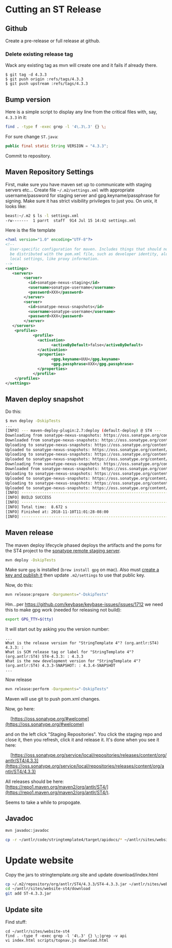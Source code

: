 # Cutting an ST Release

## Github

Create a pre-release or full release at github. 

### Delete existing release tag

Wack any existing tag as mvn will create one and it fails if already there.

```
$ git tag -d 4.3.3
$ git push origin :refs/tags/4.3.3
$ git push upstream :refs/tags/4.3.3
```

## Bump version
 
Here is a simple script to display any line from the critical files with, say, `4.3.3` in it:

```bash
find . -type f -exec grep -l '4\.3\.3' {} \;
```

For sure change `ST.java`:

```java
public final static String VERSION = "4.3.3";
```

Commit to repository.

## Maven Repository Settings

First, make sure you have maven set up to communicate with staging servers etc...  Create file `~/.m2/settings.xml` with appropriate username/password for staging server and gpg.keyname/passphrase for signing. Make sure it has strict visibility privileges to just you. On unix, it looks like:

```bash
beast:~/.m2 $ ls -l settings.xml 
-rw-------  1 parrt  staff  914 Jul 15 14:42 settings.xml
```

Here is the file template

```xml
<?xml version="1.0" encoding="UTF-8"?>
<!--
  User-specific configuration for maven. Includes things that should not
  be distributed with the pom.xml file, such as developer identity, along with
  local settings, like proxy information.
-->
<settings>
   <servers>
        <server>
          <id>sonatype-nexus-staging</id>
          <username>sonatype-username</username>
          <password>XXX</password>
        </server>
        <server>
          <id>sonatype-nexus-snapshots</id>
          <username>sonatype-username</username>
          <password>XXX</password>
        </server>
   </servers>
    <profiles>
            <profile>
              <activation>
                    <activeByDefault>false</activeByDefault>
              </activation>
              <properties>
                    <gpg.keyname>UUU</gpg.keyname>
                    <gpg.passphrase>XXX</gpg.passphrase>
              </properties>
            </profile>
    </profiles>
</settings>
```

## Maven deploy snapshot

Do this:

```bash
$ mvn deploy -DskipTests
...
[INFO] --- maven-deploy-plugin:2.7:deploy (default-deploy) @ ST4 ---
Downloading from sonatype-nexus-snapshots: https://oss.sonatype.org/content/repositories/snapshots/org/antlr/ST4/3.3.2-SNAPSHOT/maven-metadata.xml
Downloaded from sonatype-nexus-snapshots: https://oss.sonatype.org/content/repositories/snapshots/org/antlr/ST4/4.3.2-SNAPSHOT/maven-metadata.xml (756 B at 925 B/s)
Uploading to sonatype-nexus-snapshots: https://oss.sonatype.org/content/repositories/snapshots/org/antlr/ST4/4.3.3-SNAPSHOT/ST4-4.3.2-20181110.190125-4.jar
Uploaded to sonatype-nexus-snapshots: https://oss.sonatype.org/content/repositories/snapshots/org/antlr/ST4/4.3.3SNAPSHOT/ST4-4.3.2-20181110.190125-4.jar (302 kB at 257 kB/s)
Uploading to sonatype-nexus-snapshots: https://oss.sonatype.org/content/repositories/snapshots/org/antlr/ST4/4.3.3-SNAPSHOT/ST4-4.3.2-20181110.190125-4.pom
Uploaded to sonatype-nexus-snapshots: https://oss.sonatype.org/content/repositories/snapshots/org/antlr/ST4/4.3.3SNAPSHOT/ST4-4.3.2-20181110.190125-4.pom (2.6 kB at 4.3.2 kB/s)
Downloading from sonatype-nexus-snapshots: https://oss.sonatype.org/content/repositories/snapshots/org/antlr/ST4/maven-metadata.xml
Downloaded from sonatype-nexus-snapshots: https://oss.sonatype.org/content/repositories/snapshots/org/antlr/ST4/maven-metadata.xml (370 B at 1.7 kB/s)
Uploading to sonatype-nexus-snapshots: https://oss.sonatype.org/content/repositories/snapshots/org/antlr/ST4/4.3.3-SNAPSHOT/maven-metadata.xml
Uploaded to sonatype-nexus-snapshots: https://oss.sonatype.org/content/repositories/snapshots/org/antlr/ST4/4.3.3-SNAPSHOT/maven-metadata.xml (756 B at 1.2 kB/s)
Uploading to sonatype-nexus-snapshots: https://oss.sonatype.org/content/repositories/snapshots/org/antlr/ST4/maven-metadata.xml
Uploaded to sonatype-nexus-snapshots: https://oss.sonatype.org/content/repositories/snapshots/org/antlr/ST4/maven-metadata.xml (370 B at 599 B/s)
[INFO] ------------------------------------------------------------------------
[INFO] BUILD SUCCESS
[INFO] ------------------------------------------------------------------------
[INFO] Total time:  8.672 s
[INFO] Finished at: 2018-11-10T11:01:28-08:00
[INFO] ------------------------------------------------------------------------
```

## Maven release

The maven deploy lifecycle phased deploys the artifacts and the poms for the ST4 project to the [sonatype remote staging server](https://oss.sonatype.org/content/repositories/snapshots/org/antlr/ST4).

```bash
mvn deploy -DskipTests
```

Make sure `gpg` is installed (`brew install gpg` on mac). Also must [create a key and publish it](https://blog.sonatype.com/2010/01/how-to-generate-pgp-signatures-with-maven/) then update `.m2/settings` to use that public key.

Now, do this:

```bash
mvn release:prepare -Darguments="-DskipTests"
```

Hm...per https://github.com/keybase/keybase-issues/issues/1712 we need this to make gpg work (needed for releasing not build):

```bash
export GPG_TTY=$(tty)
```

It will start out by asking you the version number:

```
...
What is the release version for "StringTemplate 4"? (org.antlr:ST4) 4.3.3: : 
What is SCM release tag or label for "StringTemplate 4"? (org.antlr:ST4) ST4-4.3.3: : 4.3.3           
What is the new development version for "StringTemplate 4"? (org.antlr:ST4) 4.3.3-SNAPSHOT: : 4.3.4-SNAPSHOT
...
```

Now release

```bash
mvn release:perform -Darguments="-DskipTests"
```

Maven will use git to push pom.xml changes.

Now, go here:

&nbsp;&nbsp;&nbsp;&nbsp;[https://oss.sonatype.org/#welcome](https://oss.sonatype.org/#welcome)

and on the left click "Staging Repositories". You click the staging repo and close it, then you refresh, click it and release it. It's done when you see it here:

&nbsp;&nbsp;&nbsp;&nbsp;[https://oss.sonatype.org/service/local/repositories/releases/content/org/antlr/ST4/4.3.3](https://oss.sonatype.org/service/local/repositories/releases/content/org/antlr/ST4/4.3.3)

All releases should be here: [https://repo1.maven.org/maven2/org/antlr/ST4/](https://repo1.maven.org/maven2/org/antlr/ST4/).

Seems to take a while to propogate.

## Javadoc

```bash
mvn javadoc:javadoc
```

```bash
cp -r ~/antlr/code/stringtemplate4/target/apidocs/* ~/antlr/sites/website-st4/api
```

# Update website

Copy the jars to stringtemplate.org site and update download/index.html

```bash
cp ~/.m2/repository/org/antlr/ST4/4.3.3/ST4-4.3.3.jar ~/antlr/sites/website-st4/download/ST-4.3.3.jar
cd ~/antlr/sites/website-st4/download
git add ST-4.3.3.jar
```

## Update site

Find stuff:

```
cd ~/antlr/sites/website-st4
find . -type f -exec grep -l '4\.3' {} \;|grep -v api
vi index.html scripts/topnav.js download.html 
```


